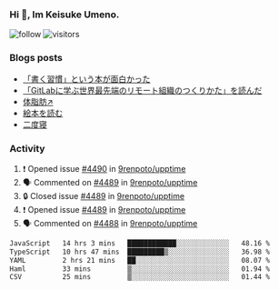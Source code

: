 ### Hi 👋, Im Keisuke Umeno.

<!--
**9renpoto/9renpoto** is a ✨ _special_ ✨ repository because its `README.md` (this file) appears on your GitHub profile.

Here are some ideas to get you started:

- 🔭 I’m currently working on ...
- 🌱 I’m currently learning ...
- 👯 I’m looking to collaborate on ...
- 🤔 I’m looking for help with ...
- 💬 Ask me about ...
- 📫 How to reach me: ...
- 😄 Pronouns: ...
- ⚡ Fun fact: ...
-->

![follow](https://img.shields.io/github/followers/9renpoto?label=Follow&style=social)
![visitors](https://komarev.com/ghpvc/?username=9renpoto&label=Profile%20views&color=0e75b6&style=flat)

### Blogs posts

<!-- BLOG-POST-LIST:START -->
- [「書く習慣」という本が面白かった](https://9renpoto.win/entry/2024/11/11/leave_a_feeling_sad)
- [「GitLabに学ぶ世界最先端のリモート組織のつくりかた」を読んだ](https://9renpoto.win/entry/2024/09/10/remote_organization)
- [体脂肪↗](https://9renpoto.win/entry/2024/08/12/gaining_fat)
- [絵本を読む](https://9renpoto.win/entry/2024/07/26/picture_book)
- [二度寝](https://9renpoto.win/entry/2024/07/18/going_back_to_sleep)
<!-- BLOG-POST-LIST:END -->

### Activity

<!--START_SECTION:activity-->
1. ❗ Opened issue [#4490](https://github.com/9renpoto/upptime/issues/4490) in [9renpoto/upptime](https://github.com/9renpoto/upptime)
2. 🗣 Commented on [#4489](https://github.com/9renpoto/upptime/issues/4489#issuecomment-2505314039) in [9renpoto/upptime](https://github.com/9renpoto/upptime)
3. 🔒 Closed issue [#4489](https://github.com/9renpoto/upptime/issues/4489) in [9renpoto/upptime](https://github.com/9renpoto/upptime)
4. ❗ Opened issue [#4489](https://github.com/9renpoto/upptime/issues/4489) in [9renpoto/upptime](https://github.com/9renpoto/upptime)
5. 🗣 Commented on [#4488](https://github.com/9renpoto/upptime/issues/4488#issuecomment-2505246067) in [9renpoto/upptime](https://github.com/9renpoto/upptime)
<!--END_SECTION:activity-->

<!--START_SECTION:waka-->

```txt
JavaScript   14 hrs 3 mins   ████████████░░░░░░░░░░░░░   48.16 %
TypeScript   10 hrs 47 mins  █████████▒░░░░░░░░░░░░░░░   36.98 %
YAML         2 hrs 21 mins   ██░░░░░░░░░░░░░░░░░░░░░░░   08.07 %
Haml         33 mins         ▒░░░░░░░░░░░░░░░░░░░░░░░░   01.94 %
CSV          25 mins         ▒░░░░░░░░░░░░░░░░░░░░░░░░   01.44 %
```

<!--END_SECTION:waka-->
